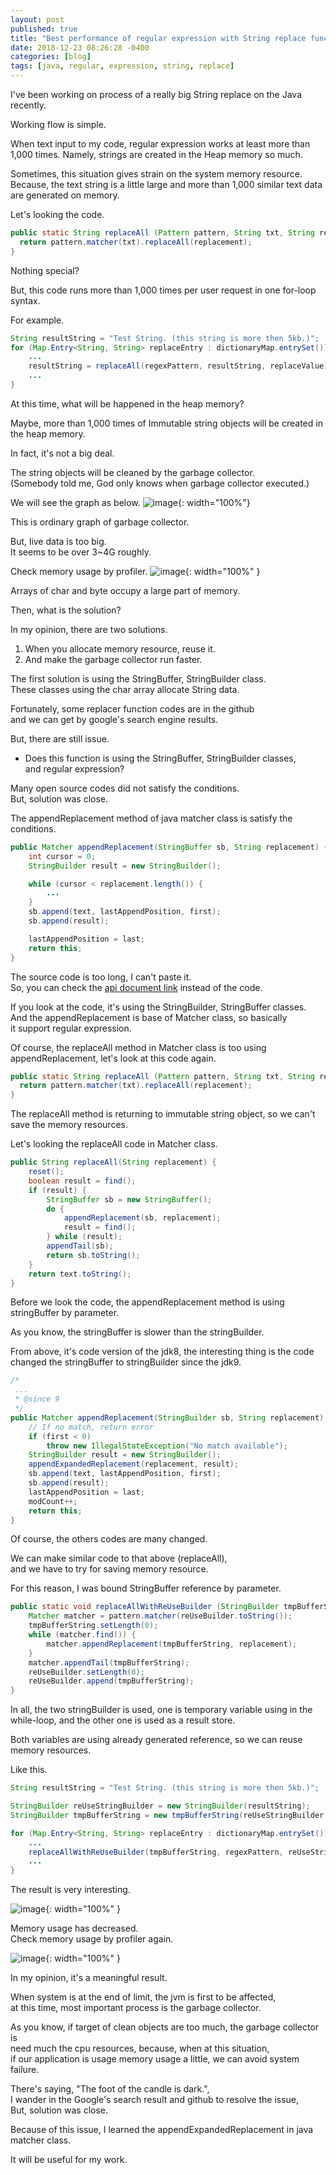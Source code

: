 ```yaml
---
layout: post
published: true
title: "Best performance of regular expression with String replace function."
date: 2018-12-23 08:26:28 -0400
categories: [blog]
tags: [java, regular, expression, string, replace]
---
```


I've been working on process of a really big String replace on the Java recently.

Working flow is simple. 

When text input to my code, regular expression works at least more than 1,000 times.
Namely, strings are created in the Heap memory so much.

Sometimes, this situation gives strain on the system memory resource. 
Because, the text string is a little large and more than 1,000 similar text data are generated on memory.

Let's looking the code.

```java
public static String replaceAll (Pattern pattern, String txt, String replacement) {
  return pattern.matcher(txt).replaceAll(replacement);
}
```

Nothing special?

But, this code runs more than 1,000 times per user request in one for-loop syntax.

For example.

```java
String resultString = "Test String. (this string is more then 5kb.)";
for (Map.Entry<String, String> replaceEntry : dictionaryMap.entrySet()) {
    ...
    resultString = replaceAll(regexPattern, resultString, replaceValue);
    ...
}
```

At this time, what will be happened in the heap memory?

Maybe, more than 1,000 times of Immutable string objects will be created in the heap memory.

In fact, it's not a big deal.

The string objects will be cleaned by the garbage collector. <br>
(Somebody told me, God only knows when garbage collector executed.)

We will see the graph as below.
![image](https://user-images.githubusercontent.com/4101636/50532906-a934fa00-0b63-11e9-9668-196000d60862.png){: width="100%"}


This is ordinary graph of garbage collector.

But, live data is too big. <br>
It seems to be over 3~4G roughly.

Check memory usage by profiler.
![image](https://user-images.githubusercontent.com/4101636/50547521-1dfc5700-0c7e-11e9-9657-c2e4c0a4fddc.png){: width="100%" }


Arrays of char and byte occupy a large part of memory.

Then, what is the solution?

In my opinion, there are two solutions.

 1. When you allocate memory resource, reuse it.
 2. And make the garbage collector run faster.
 
The first solution is using the StringBuffer, StringBuilder class.<br>
These classes using the char array allocate String data.

Fortunately, some replacer function codes are in the github<br> 
and we can get by google's search engine results. 

But, there are still issue.

 - Does this function is using the StringBuffer, StringBuilder classes,<br>
 and regular expression?

Many open source codes did not satisfy the conditions.<br>
But, solution was close.

The appendReplacement method of java matcher class is satisfy the conditions.

```java
public Matcher appendReplacement(StringBuffer sb, String replacement) {
    int cursor = 0;
    StringBuilder result = new StringBuilder();

    while (cursor < replacement.length()) {
        ...
    }
    sb.append(text, lastAppendPosition, first);
    sb.append(result);

    lastAppendPosition = last;
    return this;
}
```
The source code is too long, I can't paste it.<br> 
So, you can check the [api document link](https://docs.oracle.com/javase/8/docs/api/java/util/regex/Matcher.html#appendReplacement-java.lang.StringBuffer-java.lang.String-) instead of the code.

If you look at the code, it's using the StringBuilder, StringBuffer classes.<br>
And the appendReplacement is base of Matcher class, so basically<br> 
it support regular expression.

Of course, the replaceAll method in Matcher class is too using appendReplacement, let's look at this code again.

```java
public static String replaceAll (Pattern pattern, String txt, String replacement) {
  return pattern.matcher(txt).replaceAll(replacement);
}
```

The replaceAll method is returning to immutable string object, so we can't save the memory resources.

Let's looking the replaceAll code in Matcher class.

```java
public String replaceAll(String replacement) {
    reset();
    boolean result = find();
    if (result) {
        StringBuffer sb = new StringBuffer();
        do {
            appendReplacement(sb, replacement);
            result = find();
        } while (result);
        appendTail(sb);
        return sb.toString();
    }
    return text.toString();
}
```

Before we look the code, the appendReplacement method is using stringBuffer by parameter.

As you know, the stringBuffer is slower than the stringBuilder.

From above, it's code version of the jdk8, the interesting thing is the code changed the stringBuffer to stringBuilder since the jdk9.

```java
/*
 ...
 * @since 9
 */
public Matcher appendReplacement(StringBuilder sb, String replacement) {
    // If no match, return error
    if (first < 0)
        throw new IllegalStateException("No match available");
    StringBuilder result = new StringBuilder();
    appendExpandedReplacement(replacement, result);
    sb.append(text, lastAppendPosition, first);
    sb.append(result);
    lastAppendPosition = last;
    modCount++;
    return this;
}
```

Of course, the others codes are many changed.

We can make similar code to that above (replaceAll), <br>
and we have to try for saving memory resource.<br>

For this reason, I was bound StringBuffer reference by parameter. 

```java
public static void replaceAllWithReUseBuilder (StringBuilder tmpBufferString, Pattern pattern, StringBuilder reUseBuilder, String replacement) {
    Matcher matcher = pattern.matcher(reUseBuilder.toString());
    tmpBufferString.setLength(0);
    while (matcher.find()) {
        matcher.appendReplacement(tmpBufferString, replacement);
    }
    matcher.appendTail(tmpBufferString);
    reUseBuilder.setLength(0);
    reUseBuilder.append(tmpBufferString);
}
```

In all, the two stringBuilder is used, one is temporary variable using in the while-loop, and the other one is used as a result store. 

Both variables are using already generated reference, so we can reuse memory resources.

Like this.

```java
String resultString = "Test String. (this string is more then 5kb.)";

StringBuilder reUseStringBuilder = new StringBuilder(resultString);
StringBuilder tmpBufferString = new tmpBufferString(reUseStringBuilder.length());

for (Map.Entry<String, String> replaceEntry : dictionaryMap.entrySet()) {
    ...
    replaceAllWithReUseBuilder(tmpBufferString, regexPattern, reUseStringBuilder, replaceValue);
    ...
}
```

The result is very interesting.

![image](https://user-images.githubusercontent.com/4101636/50571445-66d31d80-0dee-11e9-98b3-f770c58a649f.png){: width="100%" }

Memory usage has decreased.<br>
Check memory usage by profiler again.

![image](https://user-images.githubusercontent.com/4101636/50571500-8dde1f00-0def-11e9-8dad-f449fe285dd4.png){: width="100%" }

In my opinion, it's a meaningful result.

When system is at the end of limit, the jvm is first to be affected,<br> 
at this time, most important process is the garbage collector.

As you know, if target of clean objects are too much, the garbage collector is <br>
need much the cpu resources, because, when at this situation, <br>
if our application is usage memory usage a little, we can avoid system failure.

There's saying, "The foot of the candle is dark.", <br>
I wander in the Google's search result and github to resolve the issue,<br>
But, solution was close. 

Because of this issue, I learned the appendExpandedReplacement in java matcher class.

It will be useful for my work.